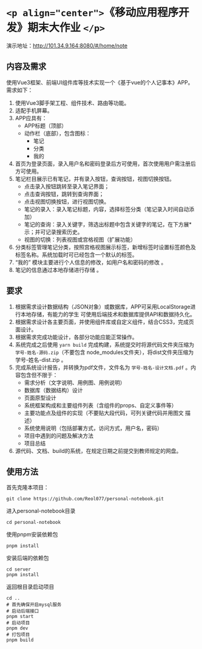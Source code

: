 # `<p align="center">`《移动应用程序开发》期末大作业 `</p>`

演示地址：http://101.34.9.164:8080/#/home/note

## 内容及需求

使用Vue3框架、前端UI组件库等技术实现一个《基于vue的个⼈记事本》APP。需求如下：

1. 使用Vue3脚手架工程、组件技术、路由等功能。
2. 适配手机屏幕。
3. APP应具有：
   * APP标题（顶部）
   * 动作栏（底部），包含图标：
     * 笔记
     * 分类
     * 我的
4. ⾸⻚为登录⻚⾯，录⼊⽤户名和密码登录后⽅可使⽤，⾸次使⽤⽤户需注册后⽅可使⽤。
5. 笔记栏⽬展示已有笔记，并有录⼊按钮，查询按钮，视图切换按钮。
   * 点击录⼊按钮跳转⾄录⼊笔记界⾯；
   * 点击查询按钮，跳转到查询界⾯；
   * 点击视图切换按钮，进⾏视图切换。
   * 笔记的录⼊：录⼊笔记标题，内容，选择标签分类（笔记录⼊时间⾃动添加）
   * 笔记的查询：录⼊关键字，筛选出标题中包含关键字的笔记，在下⽅展* 示；并可记录搜索历史。
   * 视图的切换：列表视图或宫格视图（扩展功能）
6. 分类标签管理笔记分类，按照宫格视图展示标签，新增标签时设置标签颜⾊及标签名称。系统加载时可已经包含⼀个默认的标签。
7. “我的” 模块主要进⾏个⼈信息的修改，如⽤户名和密码的修改 。
8. 笔记的信息通过本地存储进⾏存储 。

## 要求

1. 根据需求设计数据结构（JSON对象）或数据库，APP可采用LocalStorage进行本地存储，有能力的学生
   可使用后端技术和数据库提供API和数据持久化。
2. 根据需求设计各主要页面，并使用组件库或自定义组件，结合CSS3，完成页面设计。
3. 根据需求完成功能设计，各部分功能应能正常操作。
4. 系统完成之后使用 `yarn build` 完成构建，系统提交时将源代码文件夹压缩为 `学号-姓名-源码.zip`（不要包含 node_modules文件夹），将dist文件夹压缩为 学号-姓名-dist.zip 。
5. 完成系统设计报告，并转换为pdf文件，文件名为 `学号-姓名-设计文档.pdf` 。内容包含但不限于：
   * 需求分析（文字说明、用例图、用例说明）
   * 数据库（数据结构）设计
   * 页面原型设计
   * 系统框架构成和主要组件列表（含组件的props、自定义事件等）
   * 主要功能点及组件的实现（不要贴大段代码，可列关键代码并用图文 描述）
   * 系统使用说明（包括部署方式，访问方式，用户名，密码）
   * 项目中遇到的问题及解决方法
   * 项目总结
6. 源代码、文档、build的系统，在规定日期之前提交到教师规定的网盘。

## 使用方法

首先克隆本项目：

```git
git clone https://github.com/Reol077/personal-notebook.git
```

进入personal-notebook目录

```shell
cd personal-notebook
```

使用pnpm安装依赖包

```shell
pnpm install
```

安装后端的依赖包

```shell
cd server
pnpm install
```

返回根目录启动项目

```shell
cd ..
# 首先确保开启mysql服务
# 启动后端接口
pnpm start
# 启动项目
pnpm dev
# 打包项目
pnpm build
```
